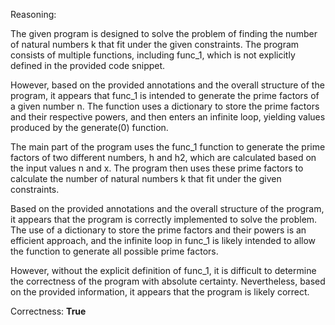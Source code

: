 Reasoning:

The given program is designed to solve the problem of finding the number of natural numbers k that fit under the given constraints. The program consists of multiple functions, including func_1, which is not explicitly defined in the provided code snippet.

However, based on the provided annotations and the overall structure of the program, it appears that func_1 is intended to generate the prime factors of a given number n. The function uses a dictionary to store the prime factors and their respective powers, and then enters an infinite loop, yielding values produced by the generate(0) function.

The main part of the program uses the func_1 function to generate the prime factors of two different numbers, h and h2, which are calculated based on the input values n and x. The program then uses these prime factors to calculate the number of natural numbers k that fit under the given constraints.

Based on the provided annotations and the overall structure of the program, it appears that the program is correctly implemented to solve the problem. The use of a dictionary to store the prime factors and their powers is an efficient approach, and the infinite loop in func_1 is likely intended to allow the function to generate all possible prime factors.

However, without the explicit definition of func_1, it is difficult to determine the correctness of the program with absolute certainty. Nevertheless, based on the provided information, it appears that the program is likely correct.

Correctness: **True**
